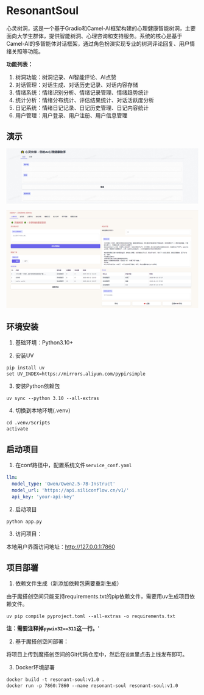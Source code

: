 # ResonantSoul 

心灵树洞，这是一个基于Gradio和Camel-AI框架构建的心理健康智能树洞，主要面向大学生群体，提供智能树洞、心理咨询和支持服务。系统的核心是基于Camel-AI的多智能体对话框架，通过角色扮演实现专业的树洞评论回复、用户情绪关照等功能。

<!-- ![项目需求](./resources/project-requirements.png) -->

**功能列表：**
1. 树洞功能：树洞记录、AI智能评论、AI点赞
2. 对话管理：对话生成、对话历史记录、对话内容存储
3. 情绪系统：情绪识别分析、情绪记录管理、情绪趋势统计
4. 统计分析：情绪分布统计、评估结果统计、对话活跃度分析
5. 日记系统：情绪日记记录、日记历史管理、日记内容统计
6. 用户管理：用户登录、用户注册、用户信息管理

## 演示

<!-- https://modelscope.cn/studios/Datawhale/resonant-soul/summary -->

![登录注册](./resources/login-register.png)

![对话系统](./resources/tree-hole-system.png)

## 环境安装

1. 基础环境：Python3.10+

2. 安装UV
```shell
pip install uv
set UV_INDEX=https://mirrors.aliyun.com/pypi/simple
```

3. 安装Python依赖包
```shell
uv sync --python 3.10 --all-extras
```

4. 切换到本地环境(.venv)
```shell
cd .venv/Scripts
activate
```

## 启动项目
1. 在conf路径中，配置系统文件`service_conf.yaml`

```yaml
llm:
  model_type: 'Qwen/Qwen2.5-7B-Instruct'
  model_url: 'https://api.siliconflow.cn/v1/'
  api_key: 'your-api-key'
```

2. 启动项目

```shell
python app.py
```

3. 访问项目：

本地用户界面访问地址：http://127.0.0.1:7860

## 项目部署

1. 依赖文件生成（新添加依赖包需要重新生成）

由于魔搭创空间只能支持requirements.txt的pip依赖文件，需要用uv生成项目依赖文件。
```shell
uv pip compile pyproject.toml --all-extras -o requirements.txt
```

**注：需要注释掉`pywin32==311`这一行。**'

2. 基于魔搭创空间部署：

将项目上传到魔搭创空间的Git代码仓库中，然后在`设置`里点击上线发布即可。

3. Docker环境部署

```shell
docker build -t resonant-soul:v1.0 .
docker run -p 7860:7860 --name resonant-soul resonant-soul:v1.0
```

